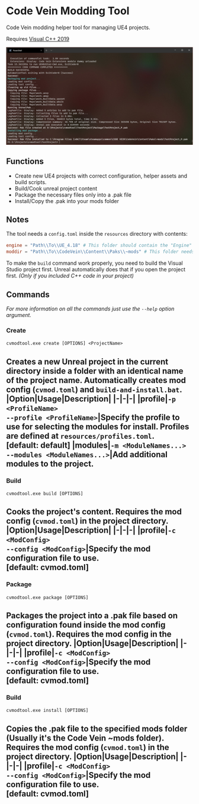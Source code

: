 # Code Vein Modding Tool
Code Vein modding helper tool for managing UE4 projects.

Requires [Visual C++ 2019](https://support.microsoft.com/en-us/help/2977003/the-latest-supported-visual-c-downloads)

![showace](https://github.com/AmionSky/cvmodtool/blob/master/readmeres/cvmodtool.jpg?raw=true)

## Functions
- Create new UE4 projects with correct configuration, helper assets and build scripts.
- Build/Cook unreal project content
- Package the necessary files only into a .pak file
- Install/Copy the .pak into your mods folder

## Notes
The tool needs a `config.toml` inside the `resources` directory with contents:
```toml
engine = "Path\\To\\UE_4.18" # This folder should contain the "Engine" directory
moddir = "Path\\To\\CodeVein\\Content\\Paks\\~mods" # This folder needs to exist
```
To make the `build` command work properly, you need to build the Visual Studio project first. Unreal automatically does that if you open the project first. *(Only if you included C++ code in your project)*

## Commands
*For more information on all the commands just use the `--help` option argument.*

### Create
    cvmodtool.exe create [OPTIONS] <ProjectName>
Creates a new Unreal project in the current directory inside a folder with an identical name of the project name. Automatically creates mod config (`cvmod.toml`) and `build-and-install.bat`.
|Option|Usage|Description|
|-|-|-|
|profile|`-p <ProfileName>`<br>`--profile <ProfileName>`|Specify the profile to use for selecting the modules for install. Profiles are defined at `resources/profiles.toml`.<br>[default: default]
|modules|`-m <ModuleNames...>`<br>`--modules <ModuleNames...>`|Add additional modules to the project.
---

### Build
    cvmodtool.exe build [OPTIONS]
Cooks the project's content. Requires the mod config (`cvmod.toml`) in the project directory.
|Option|Usage|Description|
|-|-|-|
|profile|`-c <ModConfig>`<br>`--config <ModConfig>`|Specify the mod configuration file to use.<br>[default: cvmod.toml]
---

### Package
    cvmodtool.exe package [OPTIONS]
Packages the project into a .pak file based on configuration found inside the mod config (`cvmod.toml`). Requires the mod config in the project directory.
|Option|Usage|Description|
|-|-|-|
|profile|`-c <ModConfig>`<br>`--config <ModConfig>`|Specify the mod configuration file to use.<br>[default: cvmod.toml]
---

### Build
    cvmodtool.exe install [OPTIONS]
Copies the .pak file to the specified mods folder (Usually it's the Code Vein ~mods folder). Requires the mod config (`cvmod.toml`) in the project directory.
|Option|Usage|Description|
|-|-|-|
|profile|`-c <ModConfig>`<br>`--config <ModConfig>`|Specify the mod configuration file to use.<br>[default: cvmod.toml]
---
